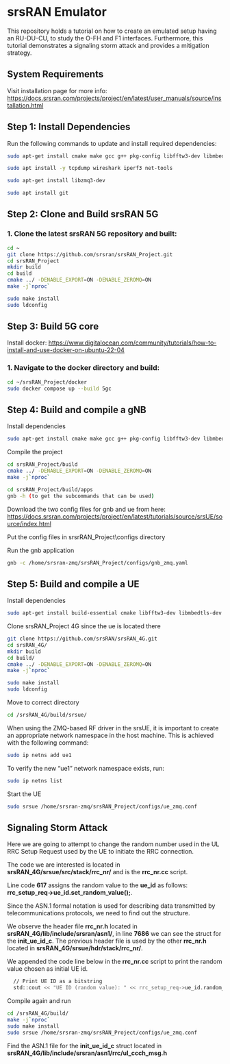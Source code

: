# srsRAN Emulator

This repository holds a tutorial on how to create an emulated setup having an RU-DU-CU, to study the O-FH and F1 interfaces. Furthermore, this tutorial demonstrates a signaling storm attack and provides a mitigation strategy.

## System Requirements
Visit installation page for more info: https://docs.srsran.com/projects/project/en/latest/user_manuals/source/installation.html
## Step 1: Install Dependencies

Run the following commands to update and install required dependencies:

```bash
sudo apt-get install cmake make gcc g++ pkg-config libfftw3-dev libmbedtls-dev libsctp-dev libyaml-cpp-dev libgtest-dev
```

```bash
sudo apt install -y tcpdump wireshark iperf3 net-tools
```

```bash
sudo apt-get install libzmq3-dev
```

```bash
sudo apt install git
```

## Step 2: Clone and Build srsRAN 5G

### 1. Clone the latest srsRAN 5G repository and built:

```bash
cd ~
git clone https://github.com/srsran/srsRAN_Project.git
cd srsRAN_Project
mkdir build
cd build
cmake ../ -DENABLE_EXPORT=ON -DENABLE_ZEROMQ=ON
make -j`nproc`
```
```bash
sudo make install
sudo ldconfig
```

## Step 3: Build 5G core 
Install docker: https://www.digitalocean.com/community/tutorials/how-to-install-and-use-docker-on-ubuntu-22-04

### 1. Navigate to the docker directory and build:
```bash
cd ~/srsRAN_Project/docker
sudo docker compose up --build 5gc
```

## Step 4: Build and compile a gNB
Install dependencies
```bash
sudo apt-get install cmake make gcc g++ pkg-config libfftw3-dev libmbedtls-dev libsctp-dev libyaml-cpp-dev libgtest-dev libzmq3-dev git curl jq -y
```
Compile the project
```bash
cd srsRAN_Project/build
cmake ../ -DENABLE_EXPORT=ON -DENABLE_ZEROMQ=ON
make -j`nproc`
```
```bash
cd srsRAN_Project/build/apps
gnb -h (to get the subcommands that can be used)
```
Download the two config files for gnb and ue from here: https://docs.srsran.com/projects/project/en/latest/tutorials/source/srsUE/source/index.html 

Put the config files in srsrRAN_Project\configs directory 

Run the gnb application
```bash
gnb -c /home/srsran-zmq/srsRAN_Project/configs/gnb_zmq.yaml
```

## Step 5: Build and compile a UE 
Install dependencies
```bash
sudo apt-get install build-essential cmake libfftw3-dev libmbedtls-dev libboost-program-options-dev libconfig++-dev libsctp-dev git curl jq -y
```
Clone srsRAN_Project 4G since the ue is located there

```bash
git clone https://github.com/srsRAN/srsRAN_4G.git
cd srsRAN_4G/
mkdir build
cd build/
cmake ../ -DENABLE_EXPORT=ON -DENABLE_ZEROMQ=ON
make -j`nproc`
```

```bash
sudo make install
sudo ldconfig
```

Move to correct directory
```bash
cd /srsRAN_4G/build/srsue/
```
When using the ZMQ-based RF driver in the srsUE, it is important to create an appropriate network namespace in the host machine. This is achieved with the following command:
```bash
sudo ip netns add ue1
```

To verify the new “ue1” network namespace exists, run:
```bash
sudo ip netns list
```

Start the UE
```bash
sudo srsue /home/srsran-zmq/srsRAN_Project/configs/ue_zmq.conf
```

## Signaling Storm Attack 
Here we are going to attempt to change the random number used in the UL RRC Setup Request used by the UE to initiate the RRC connection. 

The code we are interested is located in **srsRAN_4G/srsue/src/stack/rrc_nr/** and is the **rrc_nr.cc** script.

Line code **617** assigns the random value to the **ue_id** as follows:  **rrc_setup_req->ue_id.set_random_value();**.

Since the ASN.1 formal notation is used for describing data transmitted by telecommunications protocols, we need to find out the structure. 

We observe the header file **rrc_nr.h** located in **srsRAN_4G/lib/include/srsran/asn1/**, in line **7686** we can see the struct for the **init_ue_id_c**. 
The previous header file is used by the other **rrc_nr.h** located in **srsRAN_4G/srsue/hdr/stack/rrc_nr/**.

We appended the code line below in the **rrc_nr.cc** script to print the random value chosen as initial UE id. 
```bash
  // Print UE ID as a bitstring
  std::cout << "UE ID (random value): " << rrc_setup_req->ue_id.random_value().to_string() << std::endl;
```
Compile again and run
```bash
cd /srsRAN_4G/build/
make -j`nproc`
sudo make install
sudo srsue /home/srsran-zmq/srsRAN_Project/configs/ue_zmq.conf
```
Find the ASN.1 file for the **init_ue_id_c** struct located in **srsRAN_4G/lib/include/srsran/asn1/rrc/ul_ccch_msg.h**
